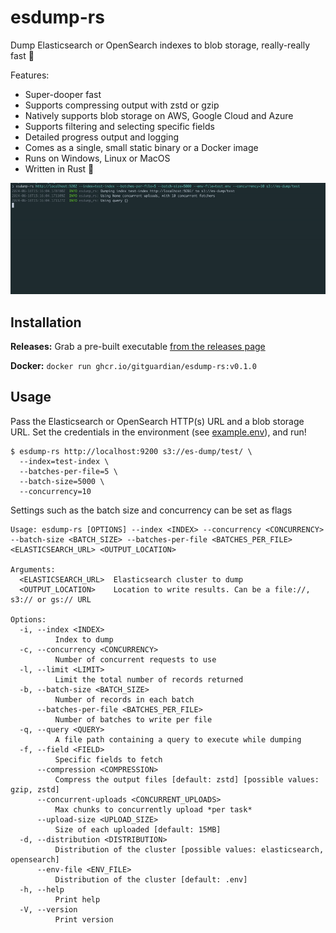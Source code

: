 # esdump-rs

Dump Elasticsearch or OpenSearch  indexes to blob storage, really-really fast :rocket:

Features:
- Super-dooper fast
- Supports compressing output with zstd or gzip
- Natively supports blob storage on AWS, Google Cloud and Azure
- Supports filtering and selecting specific fields
- Detailed progress output and logging
- Comes as a single, small static binary or a Docker image
- Runs on Windows, Linux or MacOS
- Written in Rust :crab:

![](./images/readme.gif)

## Installation

**Releases:** Grab a pre-built executable [from the releases page](https://github.com/GitGuardian/esdump-rs/releases)

**Docker:** `docker run ghcr.io/gitguardian/esdump-rs:v0.1.0`

## Usage

Pass the Elasticsearch or OpenSearch HTTP(s) URL and a blob storage URL. Set the credentials in the environment
(see [example.env](./example.env)), and run!

```shell
$ esdump-rs http://localhost:9200 s3://es-dump/test/ \
  --index=test-index \
  --batches-per-file=5 \
  --batch-size=5000 \
  --concurrency=10
```

Settings such as the batch size and concurrency can be set as flags

```shell
Usage: esdump-rs [OPTIONS] --index <INDEX> --concurrency <CONCURRENCY> --batch-size <BATCH_SIZE> --batches-per-file <BATCHES_PER_FILE> <ELASTICSEARCH_URL> <OUTPUT_LOCATION>

Arguments:
  <ELASTICSEARCH_URL>  Elasticsearch cluster to dump
  <OUTPUT_LOCATION>    Location to write results. Can be a file://, s3:// or gs:// URL

Options:
  -i, --index <INDEX>
          Index to dump
  -c, --concurrency <CONCURRENCY>
          Number of concurrent requests to use
  -l, --limit <LIMIT>
          Limit the total number of records returned
  -b, --batch-size <BATCH_SIZE>
          Number of records in each batch
      --batches-per-file <BATCHES_PER_FILE>
          Number of batches to write per file
  -q, --query <QUERY>
          A file path containing a query to execute while dumping
  -f, --field <FIELD>
          Specific fields to fetch
      --compression <COMPRESSION>
          Compress the output files [default: zstd] [possible values: gzip, zstd]
      --concurrent-uploads <CONCURRENT_UPLOADS>
          Max chunks to concurrently upload *per task*
      --upload-size <UPLOAD_SIZE>
          Size of each uploaded [default: 15MB]
  -d, --distribution <DISTRIBUTION>
          Distribution of the cluster [possible values: elasticsearch, opensearch]
      --env-file <ENV_FILE>
          Distribution of the cluster [default: .env]
  -h, --help
          Print help
  -V, --version
          Print version
```